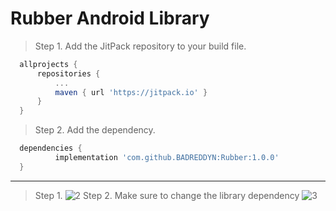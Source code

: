 # Rubber Android Library

> Step 1. Add the JitPack repository to your build file.

  ```gradle
	allprojects {
		repositories {
			...
			maven { url 'https://jitpack.io' }
		}
	}
  ```
  
  > Step 2. Add the dependency.

  ```gradle
	dependencies {
	        implementation 'com.github.BADREDDYN:Rubber:1.0.0'
	}
  ```

  ------------------------
  > Step 1.
  ![2](https://user-images.githubusercontent.com/78237614/190923403-1a2811c9-fd84-4e67-92f5-6707ab6accfe.png)
  > Step 2. Make sure to change the library dependency
  ![3](https://user-images.githubusercontent.com/78237614/190923459-b82b17d8-420d-4dd7-96aa-27dcf4be1083.png)
